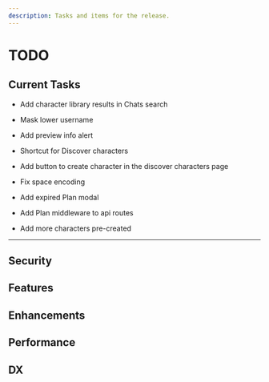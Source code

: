 ```yaml
---
description: Tasks and items for the release.
---
```


# TODO

## Current Tasks

- Add character library results in Chats search
- Mask lower username
- Add preview info alert
- Shortcut for Discover characters
- Add button to create character in the discover characters page

- Fix space encoding
- Add expired Plan modal
- Add Plan middleware to api routes
- Add more characters pre-created

---

## Security

## Features

## Enhancements

## Performance

## DX
